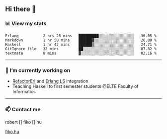 ## Hi there 👋

### 📊 View my stats

<!--START_SECTION:waka-->
```text
Erlang           2 hrs 28 mins   █████████░░░░░░░░░░░░░░░░   36.05 % 
Markdown         1 hr 50 mins    ██████▓░░░░░░░░░░░░░░░░░░   26.80 % 
Haskell          1 hr 42 mins    ██████▒░░░░░░░░░░░░░░░░░░   24.71 % 
GitIgnore file   32 mins         ██░░░░░░░░░░░░░░░░░░░░░░░   07.82 % 
textmate         8 mins          ▓░░░░░░░░░░░░░░░░░░░░░░░░   02.16 % 
```
<!--END_SECTION:waka-->


---

### 🔭 I’m currently working on
- [RefactorErl](https://plc.inf.elte.hu/erlang/) and [Erlang LS](https://erlang-ls.github.io) integration
- Teaching Haskell to first semester students @ELTE Faculty of Informatics

---



### 📫 Contact me
robert [] fiko [] hu

[fiko.hu](https://fiko.hu)


<!--
**robertfiko/robertfiko** is a ✨ _special_ ✨ repository because its `README.md` (this file) appears on your GitHub profile.

Here are some ideas to get you started:

- 🔭 I’m currently working on ...
- 🌱 I’m currently learning ...
- 👯 I’m looking to collaborate on ...
- 🤔 I’m looking for help with ...
- 💬 Ask me about ...
- 📫 How to reach me: ...
- 😄 Pronouns: ...
- ⚡ Fun fact: ...
-->
